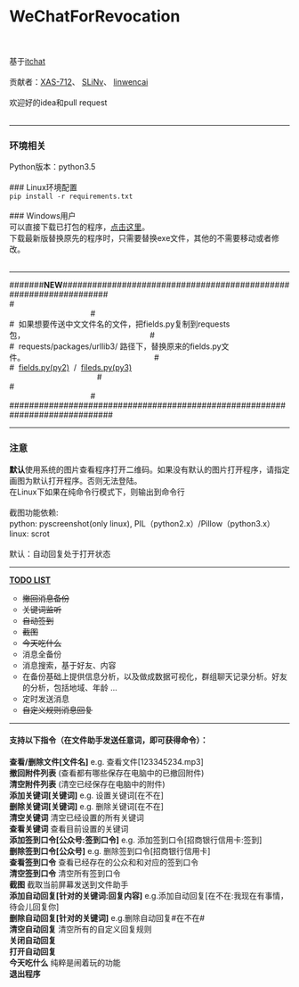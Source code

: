 # WeChatForRevocation<br><br>
基于<a href="https://github.com/littlecodersh/ItChat.git">itchat</a><br><br>
贡献者：<a href='https://github.com/XAS-712'>XAS-712</a>、 <a href='https://github.com/SLiNv'>SLiNv</a>、 <a href="https://github.com/linwencai">linwencai</a><br><br>
欢迎好的idea和pull request<br><br>
<hr />
<h3>环境相关</h3>
Python版本：python3.5<br><br>
### Linux环境配置<br>
<code>pip install -r requirements.txt</code><br><br>
### Windows用户<br>
可以直接下载已打包的程序，<a href='https://github.com/ZKeeer/WeChatForRevocation/releases'>点击这里</a>。<br>
下载最新版替换原先的程序时，只需要替换exe文件，其他的不需要移动或者修改。<br><br>
<hr />
#######<strong>NEW</strong>##################################################################<br>
#&nbsp;&nbsp;&nbsp;&nbsp;&nbsp;&nbsp;&nbsp;&nbsp;&nbsp;&nbsp;&nbsp;&nbsp;&nbsp;&nbsp;&nbsp;&nbsp;&nbsp;&nbsp;&nbsp;&nbsp;&nbsp;&nbsp;&nbsp;&nbsp;&nbsp;&nbsp;&nbsp;&nbsp;&nbsp;&nbsp;&nbsp;&nbsp;&nbsp;&nbsp;&nbsp;&nbsp;&nbsp;&nbsp;&nbsp;&nbsp;&nbsp;&nbsp;&nbsp;&nbsp;&nbsp;&nbsp;&nbsp;&nbsp;&nbsp;&nbsp;&nbsp;&nbsp;&nbsp;&nbsp;&nbsp;&nbsp;&nbsp;&nbsp;&nbsp;&nbsp;&nbsp;&nbsp;&nbsp;&nbsp;&nbsp;&nbsp;&nbsp;&nbsp;&nbsp;&nbsp;&nbsp;&nbsp;&nbsp;&nbsp;&nbsp;&nbsp;&nbsp;&nbsp;&nbsp;&nbsp;&nbsp;&nbsp;&nbsp;&nbsp;&nbsp;&nbsp;&nbsp;&nbsp;&nbsp;&nbsp;&nbsp;&nbsp;&nbsp;&nbsp;&nbsp;&nbsp;&nbsp;&nbsp;&nbsp;&nbsp;&nbsp;&nbsp;&nbsp;&nbsp;&nbsp;&nbsp;&nbsp;&nbsp;&nbsp;&nbsp;&nbsp;&nbsp;&nbsp;&nbsp;&nbsp;&nbsp;&nbsp;&nbsp;&nbsp;&nbsp;&nbsp;&nbsp;&nbsp;&nbsp;&nbsp;&nbsp;&nbsp;&nbsp;&nbsp;&nbsp;&nbsp;&nbsp;&nbsp;&nbsp;&nbsp;&nbsp;&nbsp;&nbsp;&nbsp;&nbsp;&nbsp;&nbsp;&nbsp;&nbsp;&nbsp;&nbsp;&nbsp;&nbsp;&nbsp;&nbsp;&nbsp;&nbsp;&nbsp;&nbsp;&nbsp;&nbsp;&nbsp;&nbsp;&nbsp;&nbsp;&nbsp;&nbsp;#<br>
#&nbsp;&nbsp;如果想要传送中文文件名的文件，把fields.py复制到requests包，&nbsp;&nbsp;&nbsp;&nbsp;&nbsp;&nbsp;&nbsp;&nbsp;&nbsp;&nbsp;&nbsp;&nbsp;&nbsp;&nbsp;&nbsp;&nbsp;&nbsp;&nbsp;&nbsp;&nbsp;&nbsp;&nbsp;&nbsp;&nbsp;&nbsp;&nbsp;&nbsp;&nbsp;&nbsp;&nbsp;&nbsp;&nbsp;&nbsp;&nbsp;&nbsp;&nbsp;&nbsp;&nbsp;&nbsp;&nbsp;&nbsp;&nbsp;&nbsp;&nbsp;&nbsp;&nbsp;&nbsp;&nbsp;&nbsp;&nbsp;&nbsp;&nbsp;&nbsp;&nbsp;&nbsp;&nbsp;&nbsp;#<br>
#&nbsp;&nbsp;requests/packages/urllib3/ 路径下，替换原来的fields.py文件。&nbsp;&nbsp;&nbsp;&nbsp;&nbsp;&nbsp;&nbsp;&nbsp;&nbsp;&nbsp;&nbsp;&nbsp;&nbsp;&nbsp;&nbsp;&nbsp;&nbsp;&nbsp;&nbsp;&nbsp;&nbsp;&nbsp;&nbsp;&nbsp;&nbsp;&nbsp;&nbsp;&nbsp;&nbsp;&nbsp;&nbsp;&nbsp;&nbsp;&nbsp;&nbsp;&nbsp;&nbsp;&nbsp;&nbsp;&nbsp;&nbsp;&nbsp;&nbsp;&nbsp;&nbsp;&nbsp;&nbsp;&nbsp;&nbsp;&nbsp;&nbsp;&nbsp;&nbsp;&nbsp;&nbsp;&nbsp;&nbsp;&nbsp;&nbsp;#<br>
#&nbsp;&nbsp;<a href="https://github.com/ZKeeer/WeChatAssistant/tree/master/fields/fields-py2">fields.py(py2)</a>&nbsp;&nbsp;/&nbsp;&nbsp;<a href="https://github.com/ZKeeer/WeChatAssistant/tree/master/fields/fields-py3">fileds.py(py3)</a>&nbsp;&nbsp;&nbsp;&nbsp;&nbsp;&nbsp;&nbsp;&nbsp;&nbsp;&nbsp;&nbsp;&nbsp;&nbsp;&nbsp;&nbsp;&nbsp;&nbsp;&nbsp;&nbsp;&nbsp;&nbsp;&nbsp;&nbsp;&nbsp;&nbsp;&nbsp;&nbsp;&nbsp;&nbsp;&nbsp;&nbsp;&nbsp;&nbsp;&nbsp;&nbsp;&nbsp;&nbsp;&nbsp;&nbsp;&nbsp;&nbsp;&nbsp;&nbsp;&nbsp;&nbsp;&nbsp;&nbsp;&nbsp;&nbsp;&nbsp&nbsp;&nbsp;&nbsp;&nbsp;&nbsp&nbsp;&nbsp;&nbsp;&nbsp;&nbsp&nbsp;&nbsp;&nbsp;&nbsp;&nbsp&nbsp;&nbsp;&nbsp;&nbsp;&nbsp&nbsp;&nbsp;&nbsp;&nbsp;&nbsp&nbsp;&nbsp;&nbsp;&nbsp;&nbsp&nbsp;&nbsp;&nbsp;&nbsp;&nbsp;&nbsp;&nbsp;&nbsp;&nbsp;&nbsp;&nbsp;&nbsp;&nbsp;&nbsp;&nbsp;&nbsp;&nbsp;&nbsp;&nbsp;&nbsp;&nbsp;&nbsp;&nbsp;&nbsp;&nbsp;&nbsp;&nbsp;&nbsp;&nbsp;&nbsp;&nbsp;&nbsp;#<br>
#&nbsp;&nbsp;&nbsp;&nbsp;&nbsp;&nbsp;&nbsp;&nbsp;&nbsp;&nbsp;&nbsp;&nbsp;&nbsp;&nbsp;&nbsp;&nbsp;&nbsp;&nbsp;&nbsp;&nbsp;&nbsp;&nbsp;&nbsp;&nbsp;&nbsp;&nbsp;&nbsp;&nbsp;&nbsp;&nbsp;&nbsp;&nbsp;&nbsp;&nbsp;&nbsp;&nbsp;&nbsp;&nbsp;&nbsp;&nbsp;&nbsp;&nbsp;&nbsp;&nbsp;&nbsp;&nbsp;&nbsp;&nbsp;&nbsp;&nbsp;&nbsp;&nbsp;&nbsp;&nbsp;&nbsp;&nbsp;&nbsp;&nbsp;&nbsp;&nbsp;&nbsp;&nbsp;&nbsp;&nbsp;&nbsp;&nbsp;&nbsp;&nbsp;&nbsp;&nbsp;&nbsp;&nbsp;&nbsp;&nbsp;&nbsp;&nbsp;&nbsp;&nbsp;&nbsp;&nbsp;&nbsp;&nbsp;&nbsp;&nbsp;&nbsp;&nbsp;&nbsp;&nbsp;&nbsp;&nbsp;&nbsp;&nbsp;&nbsp;&nbsp;&nbsp;&nbsp;&nbsp;&nbsp;&nbsp;&nbsp;&nbsp;&nbsp;&nbsp;&nbsp;&nbsp;&nbsp;&nbsp;&nbsp;&nbsp;&nbsp;&nbsp;&nbsp;&nbsp;&nbsp;&nbsp;&nbsp;&nbsp;&nbsp;&nbsp;&nbsp;&nbsp;&nbsp;&nbsp;&nbsp;&nbsp;&nbsp;&nbsp;&nbsp;&nbsp;&nbsp;&nbsp;&nbsp;&nbsp;&nbsp;&nbsp;&nbsp;&nbsp;&nbsp;&nbsp;&nbsp;&nbsp;&nbsp;&nbsp;&nbsp;&nbsp;&nbsp;&nbsp;&nbsp;&nbsp;&nbsp;&nbsp;&nbsp;&nbsp;&nbsp;&nbsp;&nbsp;&nbsp;&nbsp;&nbsp;&nbsp;&nbsp;&nbsp;#<br>
#############################################################################<br>
<hr />
<h3>注意</h3>
<strong>默认</strong>使用系统的图片查看程序打开二维码。如果没有默认的图片打开程序，请指定画图为默认打开程序。否则无法登陆。<br>
在Linux下如果在纯命令行模式下，则输出到命令行<br><br>
截图功能依赖: <br>
     python: pyscreenshot(only linux), PIL（python2.x）/Pillow（python3.x）<br>
     linux: scrot<br><br>
默认：自动回复处于打开状态
<hr />

<strong><a href='http://zkeeer.space/?page_id=2'>TODO LIST</a></strong><br>
<ul type="circle">
    <li><del>撤回消息备份</del></li>
    <li><del>关键词监听</del></li>
    <li><del>自动签到</del></li>
    <li><del>截图</del></li>
    <li><del>今天吃什么</del></li>
    <li>消息全备份</li>
    <li>消息搜索，基于好友、内容</li>
    <li>在备份基础上提供信息分析，以及做成数据可视化，群组聊天记录分析。好友的分析，包括地域、年龄 …</li>
    <li>定时发送消息</li>
    <li><del>自定义规则消息回复</del></li>
</ul>


<hr />
<h4>支持以下指令（在文件助手发送任意词，即可获得命令）：</h4>
<strong>查看/删除文件[文件名]</strong> e.g. 查看文件[123345234.mp3]<br>
<strong>撤回附件列表</strong> (查看都有哪些保存在电脑中的已撤回附件)<br>
<strong>清空附件列表</strong> (清空已经保存在电脑中的附件)<br>
<strong>添加关键词[关键词]</strong>  e.g. 设置关键词[在不在]<br>
<strong>删除关键词[关键词]</strong>  e.g. 删除关键词[在不在]<br>
<strong>清空关键词</strong>  清空已经设置的所有关键词<br>
<strong>查看关键词</strong>  查看目前设置的关键词<br>
<strong>添加签到口令[公众号:签到口令]</strong>   e.g. 添加签到口令[招商银行信用卡:签到]<br>
<strong>删除签到口令[公众号]</strong>   e.g. 删除签到口令[招商银行信用卡]<br>
<strong>查看签到口令</strong>  查看已经存在的公众和和对应的签到口令<br>
<strong>清空签到口令</strong>  清空所有签到口令<br>
<strong>截图</strong> 截取当前屏幕发送到文件助手<br>
<strong>添加自动回复[针对的关键词:回复内容]</strong> e.g.添加自动回复[在不在:我现在有事情，待会儿回复你]<br>
<strong>删除自动回复[针对的关键词]</strong> e.g.删除自动回复#在不在#<br>
<strong>清空自动回复</strong> 清空所有的自定义回复规则<br>
<strong>关闭自动回复</strong> <br>
<strong>打开自动回复</strong> <br>
<strong>今天吃什么</strong> 纯粹是闹着玩的功能 <br>
<strong>退出程序</strong> <br>
